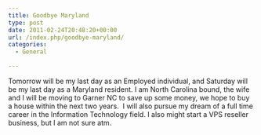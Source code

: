 ```yaml
---
title: Goodbye Maryland
type: post
date: 2011-02-24T20:48:20+00:00
url: /index.php/goodbye-maryland/
categories:
  - General

---
```

Tomorrow will be my last day as an Employed individual, and Saturday will be my last day as a Maryland resident. I am North Carolina bound, the wife and I will be moving to Garner NC to save up some money, we hope to buy a house within the next two years.  I will also pursue my dream of a full time career in the Information Technology field. I also might start a VPS reseller business, but I am not sure atm.